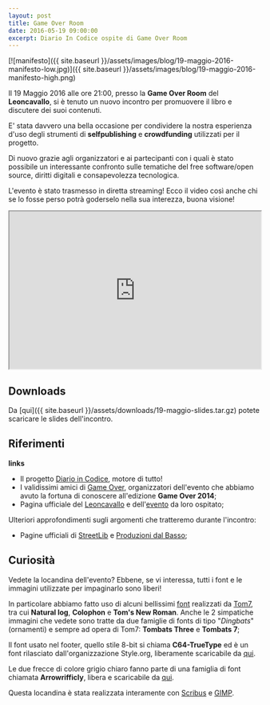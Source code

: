 ```yaml
---
layout: post
title: Game Over Room
date: 2016-05-19 09:00:00
excerpt: Diario In Codice ospite di Game Over Room
---
```


[![manifesto]({{ site.baseurl }}/assets/images/blog/19-maggio-2016-manifesto-low.jpg)]({{ site.baseurl }}/assets/images/blog/19-maggio-2016-manifesto-high.png)

Il 19 Maggio 2016 alle ore 21:00, presso la **Game Over Room** del **Leoncavallo**, si è tenuto un nuovo incontro per promuovere il libro e discutere dei suoi contenuti.

E' stata davvero una bella occasione per condividere la nostra esperienza d'uso degli strumenti di **selfpublishing** e **crowdfunding** utilizzati per il progetto.

Di nuovo grazie agli organizzatori e ai partecipanti con i quali è stato possibile un interessante confronto sulle tematiche del free software/open source, diritti digitali e consapevolezza tecnologica.

L'evento è stato trasmesso in diretta streaming! Ecco il video così anche chi se lo fosse perso potrà goderselo nella sua interezza, buona visione!

<iframe width="100%" height="315" src="https://www.youtube.com/embed/kuFyZjtJieQ"></iframe>

## Downloads

Da [qui]({{ site.baseurl }}/assets/downloads/19-maggio-slides.tar.gz) potete scaricare le slides dell'incontro.

## Riferimenti

**links**

* Il progetto [Diario in Codice](https://www.produzionidalbasso.com/project/diario-in-codice/), motore di tutto!
* I validissimi amici di [Game Over](http://www.gameovermilano.org/), organizzatori dell'evento che abbiamo avuto la fortuna di conoscere all'edizione **Game Over 2014**;
* Pagina ufficiale del [Leoncavallo](http://www.leoncavallo.org/) e dell'[evento](http://www.leoncavallo.org/home/index.php?option=com_icagenda&view=list&layout=event&id=1219&Itemid=110) da loro ospitato;

Ulteriori approfondimenti sugli argomenti che tratteremo durante l'incontro:

* Pagine ufficiali di [StreetLib](https://www.streetlib.com/) e [Produzioni dal Basso](https://www.produzionidalbasso.com/);

## Curiosità

Vedete la locandina dell'evento? Ebbene, se vi interessa, tutti i font e le immagini utilizzate per impaginarlo sono liberi!

In particolare abbiamo fatto uso di alcuni bellissimi [font](http://fonts.tom7.com/) realizzati da [Tom7](http://www.cs.cmu.edu/~tom7/index.html), tra cui **Natural log**, **Colophon** e **Tom's New Roman**. Anche le 2 simpatiche immagini che vedete sono tratte da due famiglie di fonts di tipo "_Dingbats_" (ornamenti) e sempre ad opera di Tom7: **Tombats Three** e **Tombats 7**;

Il font usato nel footer, quello stile 8-bit si chiama **C64-TrueType** ed è un font rilasciato dall'organizzazione Style.org, liberamente scaricabile da [qui](http://style64.org/release/c64-truetype-v1.2-style).  

Le due frecce di colore grigio chiaro fanno parte di una famiglia di font chiamata **Arrowrifficly**, libera e scaricabile da [qui](https://fontlibrary.org/en/font/arrowrifficly).

Questa locandina è stata realizzata interamente con [Scribus](https://www.scribus.net/) e [GIMP](http://www.gimp.org/).
